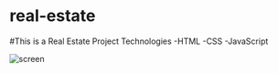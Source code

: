 # real-estate
#This is a Real Estate Project 
Technologies
-HTML
-CSS
-JavaScript

![screen](https://github.com/user-attachments/assets/5fc710da-a722-44d9-b283-d529b33e91bc)

